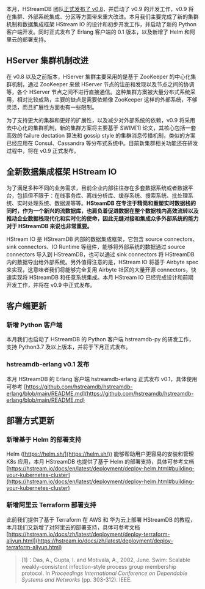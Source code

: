 本月，HStreamDB 团队[正式发布了 v0.8](https://hstream.io/zh/blog/hstreamdb-v-0-8-release-notes)，并启动了 v0.9 的开发工作，v0.9 将在集群、外部系统集成、分区等方面带来重大改进。本月我们主要完成了新的集群机制和数据集成框架 HStream IO 的设计和初步开发工作，并启动了新的 Python 客户端开发。同时正式发布了 Erlang 客户端的 0.1 版本，以及新增了 Helm 和阿里云的部署支持。

## HServer 集群机制改进

在 v0.8 以及之前版本，HServer 集群主要采用的是基于 ZooKeeper 的中心化集群机制，通过 ZooKeeper 来做 HServer 节点的注册和发现以及节点之间的协调等，各个 HServer 节点之间不进行直接通信。这种集群方案被大量分布式系统采用，相对比较成熟，主要的缺点是需要依赖像 ZooKeeper 这样的外部系统，不够灵活，而且扩展性方面也有一些限制。

为了支持更大的集群和更好的扩展性，以及减少对外部系统的依赖，v0.9 将采用去中心化的集群机制，新的集群方案将主要基于 SWIM[1] 论文，其核心包括一套高效的 failure dectation 算法和 gossip style 的集群消息传播机制，类似的方案已经应用在 Consul、Cassandra 等分布式系统中。目前新集群相关功能还在研发过程中，将在 v0.9 正式发布。

## 全新数据集成框架 HStream IO

为了满足多种不同的业务需求，目前企业内部往往存在多套数据系统或者数据平台，包括但不限于：在线事务库、离线分析库、缓存系统、搜索系统、批处理系统、实时处理系统、数据湖等等。**HSteamDB 在专注于精简和重塑实时数据栈的同时，作为一个新兴的流数据库，也肩负着促进数据在整个数据栈内高效流转以及推动企业数据栈现代化和实时化的使命，因此无缝对接和集成众多外部系统的能力对于 HStreamDB 来说也非常重要。**

HStream IO 是 HStreamDB 内部的数据集成框架，它包含 source connectors、sink connectors、IO Runtime 等组件，能够将外部系统的数据通过 source connectors 导入到 HStreamDB，也可以通过 sink connectors 将 HStreamDB 内的数据导出给外部系统。另外值得注意的是，HStream IO 将基于 Airbyte spec 来实现，这意味者我们将能够完全复用 Airbyte 社区的大量开源 connectors，快速实现将 HStreamDB 和任意系统集成。本月 HStream IO 已经完成设计和前期开发工作，并将在 v0.9 中正式发布。

## 客户端更新

### 新增 Python 客户端

本月我们也启动了 HStreamDB 的 Python 客户端 hstreamdb-py 的研发工作，支持 Python3.7 及以上版本，并将于下月正式发布。

### hstreamdb-erlang v0.1 发布

本月 HStreamDB 的 Erlang 客户端 hstreamdb-erlang 正式发布 v0.1，具体使用可参考 [https://github.com/hstreamdb/hstreamdb-erlang/blob/main/README.md](https://github.com/hstreamdb/hstreamdb-erlang/blob/main/README.md) 

## 部署方式更新

### 新增基于 Helm 的部署支持

Helm ([https://helm.sh/](https://helm.sh/)) 能够帮助用户更容易的安装和管理 K8s 应用，本月 HStreamDB 也提供了基于 Helm 的部署支持，具体可参考文档 [https://hstream.io/docs/en/latest/deployment/deploy-helm.html#building-your-kubernetes-cluster](https://hstream.io/docs/en/latest/deployment/deploy-helm.html#building-your-kubernetes-cluster) 

### 新增阿里云 Terraform 部署支持

此前我们提供了基于 Terraform 在 AWS 和 华为云上部署 HStreamDB 的教程，本月我们又新增了对阿里云的部署支持，具体可参考文档 [https://hstream.io/docs/zh/latest/deployment/deploy-terraform-aliyun.html](https://hstream.io/docs/zh/latest/deployment/deploy-terraform-aliyun.html) 

> [1]：Das, A., Gupta, I. and Motivala, A., 2002, June. Swim: Scalable weakly-consistent infection-style process group membership protocol. In *Proceedings International Conference on Dependable Systems and Networks* (pp. 303-312). IEEE.
